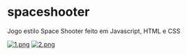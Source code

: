 # spaceshooter
Jogo estilo Space Shooter feito em Javascript, HTML e CSS

[![1.png](https://gustavosouza.dev.br/images/images/2021/06/13/1.png)](https://gustavosouza.dev.br/images/image/JUB)
[![2.png](https://gustavosouza.dev.br/images/images/2021/06/13/2.png)](https://gustavosouza.dev.br/images/image/LqA)

